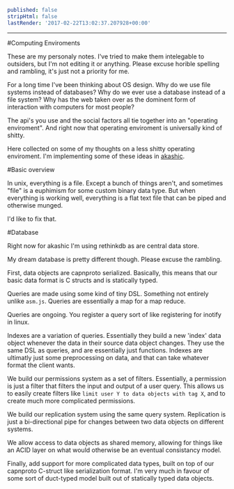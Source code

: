 ```yaml
published: false
stripHtml: false
lastRender: '2017-02-22T13:02:37.207928+00:00'

```
---








































































#Computing Enviroments

These are my personaly notes. I've tried to make them intelegable to outsiders,
but I'm not editing it or anything. Please excuse horible spelling and rambling,
it's just not a priority for me.

For a long time I've been thinking about OS design.
Why do we use file systems instead of databases? Why do we ever use a database
instead of a file system? Why has the web taken over as the dominent form of
interaction with computers for most people?

The api's you use and the social factors all tie together into an "operating
enviroment". And right now that operating enviroment is universally kind of
shitty.

Here collected on some of my thoughts on a less shitty operating enviroment. I'm
implementing some of these ideas in
[akashic](https://github.com/akashic-os/akashic-core).

#Basic overview

In unix, everything is a file. Except a bunch of things aren't, and sometimes
"file" is a euphimism for some custom binary data type. But when everything is
working well, everything is a flat text file that can be piped and otherwise
munged.

I'd like to fix that.

#Database

Right now for akashic I'm using rethinkdb as are central data store.

My dream database is pretty different though. Please excuse the rambling.

First, data objects are capnproto serialized. Basically, this means that our
basic data format is C structs and is statically typed.

Queries are made using some kind of tiny DSL. Something not entirely unlike
`asm.js`. Queries are essentially a map for a map reduce.

Queries are ongoing. You register a query sort of like registering for inotify
in linux.

Indexes are a variation of queries. Essentially they build a new 'index' data object
whenever the data in their source data object changes. They use the same DSL as
queries, and are essentially just functions. Indexes are ultimatly just some
preprocessing on data, and that can take whatever format the client wants.

We build our permissions system as a set of filters. Essentially, a permission is just
a filter that filters the input and output of a user query. This allows us to
easily create filters like `limit user Y to data objects with tag X`, and to
create much more complicated permissions.

We build our replication system using the same query system. Replication is just
a bi-directional pipe for changes between two data objects on different systems.

We allow access to data objects as shared memory, allowing for things
like an ACID layer on what would otherwise be an eventual consistancy model.

Finally, add support for more complicated data types, built on top of our
capnproto C-struct like serialization format. I'm very much in favour of some
sort of duct-typed model built out of statically typed data objects.
